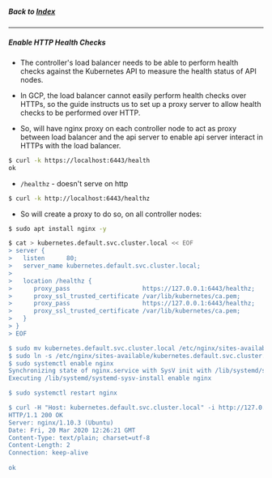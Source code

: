 ##### Back to [Index](README.md)

---

##### Enable HTTP Health Checks

- The controller's load balancer needs to be able to perform health checks against the Kubernetes API to measure the health status of API nodes.

- In GCP, the load balancer cannot easily perform health checks over HTTPs, so the guide instructs us to set up a proxy server to allow health checks to be performed over HTTP.

- So, will have nginx proxy on each controller node to act as proxy between load balancer and the api server to enable api server interact in HTTPs with the load balancer.



```bash
$ curl -k https://localhost:6443/health
ok
```

- `/healthz` - doesn't serve on http
```bash
$ curl -k http://localhost:6443/healthz


```

- So will create a proxy to do so, on all controller nodes:
```bash
$ sudo apt install nginx -y

$ cat > kubernetes.default.svc.cluster.local << EOF
> server {                   
>   listen      80;                
>   server_name kubernetes.default.svc.cluster.local;
>                
>   location /healthz {
>      proxy_pass                    https://127.0.0.1:6443/healthz;
>      proxy_ssl_trusted_certificate /var/lib/kubernetes/ca.pem;
>      proxy_pass                    https://127.0.0.1:6443/healthz;                                                                    [0/89]
>      proxy_ssl_trusted_certificate /var/lib/kubernetes/ca.pem;                                                                 
>   }                                                                                                                      
> }                              
> EOF   

$ sudo mv kubernetes.default.svc.cluster.local /etc/nginx/sites-available/kubernetes.default.svc.cluster.local
$ sudo ln -s /etc/nginx/sites-available/kubernetes.default.svc.cluster.local /etc/nginx/sites-enabled/
$ sudo systemctl enable nginx
Synchronizing state of nginx.service with SysV init with /lib/systemd/systemd-sysv-install...
Executing /lib/systemd/systemd-sysv-install enable nginx

$ sudo systemctl restart nginx

$ curl -H "Host: kubernetes.default.svc.cluster.local" -i http://127.0.0.1/healthz
HTTP/1.1 200 OK                                                          
Server: nginx/1.10.3 (Ubuntu)
Date: Fri, 20 Mar 2020 12:26:21 GMT
Content-Type: text/plain; charset=utf-8              
Content-Length: 2
Connection: keep-alive 
                                                                    
ok

```